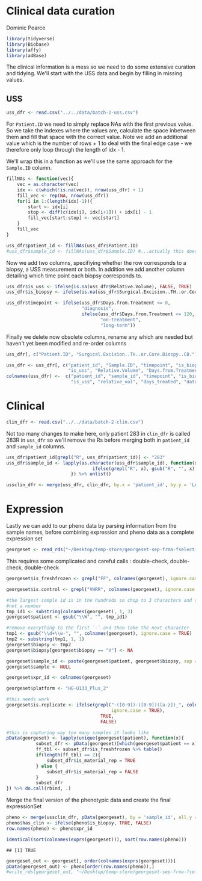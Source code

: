 Clinical data curation
================
Dominic Pearce

``` r
library(tidyverse)
library(Biobase)
library(affy)
library(a4Base)
```

The clinical information is a mess so we need to do some extensive curation and tidying. We'll start with the USS data and begin by filling in missing values.

USS
---

``` r
uss_dfr <- read.csv("../../data/batch-2-uss.csv")
```

For `Patient.ID` we need to simply replace NAs with the first previous value. So we take the indexes where the values are, calculate the space inbetween them and fill that space with the correct value. Note we add an additional value which is the number of rows + 1 to deal with the final edge case - we therefore only loop through the length of idx - 1.

We'll wrap this in a function as we'll use the same approach for the `Sample.ID` column.

``` r
fillNAs <- function(vec){
    vec = as.character(vec)
    idx <- c(which(!is.na(vec)), nrow(uss_dfr) + 1)
    fill_vec <- rep(NA, nrow(uss_dfr))
    for(i in 1:(length(idx)-1)){
        start <- idx[i]
        stop <- diff(c(idx[i], idx[i+1])) + idx[i] - 1
        fill_vec[start:stop] <- vec[start]
    }
    fill_vec
}

uss_dfr$patient_id <- fillNAs(uss_dfr$Patient.ID)
#uss_dfr$sample_id <- fillNAs(uss_dfr$Sample.ID) #...actually this doesn't make sense to do
```

Now we add two columns, specifiying whether the row corresponds to a biopsy, a USS measurement or both. In addition we add another column detailing which time point each biopsy corresponds to.

``` r
uss_dfr$is_uss <- ifelse(is.na(uss_dfr$Relative.Volume), FALSE, TRUE)
uss_dfr$is_biopsy <- ifelse(is.na(uss_dfr$Surgical.Excision..TH..or.Core.Biospy..CB.), FALSE, TRUE)

uss_dfr$timepoint <- ifelse(uss_dfr$Days.from.Treatment <= 0,
                            "diagnosis",
                            ifelse(uss_dfr$Days.from.Treatment <= 120,
                                   "on-treatment", 
                                   "long-term"))
```

Finally we delete now obsolete columns, rename any which are needed but haven't yet been modified and re-order columns

``` r
uss_dfr[, c("Patient.ID", "Surgical.Excision..TH..or.Core.Biospy..CB.")] <- NULL

uss_dfr <- uss_dfr[, c("patient_id", "Sample.ID", "timepoint", "is_biopsy", 
                       "is_uss", "Relative.Volume", "Days.from.Treatment", "Date")]
colnames(uss_dfr) <-  c("patient_id", "sample_id", "timepoint", "is_biopsy", 
                        "is_uss", "relative_vol", "days_treated", "date")
```

Clinical
========

``` r
clin_dfr <- read.csv("../../data/batch-2-clin.csv")
```

Not too many changes to make here, only patient 283 in `clin_dfr` is called 283R in `uss_dfr` so we'll remove the Rs before merging both in `patient_id` and `sample_id` columns.

``` r
uss_dfr$patient_id[grepl("R", uss_dfr$patient_id)] <- "283"
uss_dfr$sample_id <- lapply(as.character(uss_dfr$sample_id), function(x){
                                ifelse(grepl("R", x), gsub("R", "", x), x)
                        }) %>% unlist()

ussclin_dfr <- merge(uss_dfr, clin_dfr, by.x = 'patient_id', by.y = 'LA.Number', all = TRUE)
```

Expression
==========

Lastly we can add to our pheno data by parsing information from the sample names, before combining expression and pheno data as a complete expression set

``` r
georgeset <- read_rds("~/Desktop/temp-store/georgeset-sep-frma-fselect-loess.rds")
```

This requires some complicated and careful calls : double-check, double-check, double-check

``` r
georgeset$is_freshfrozen <- grepl("FF", colnames(georgeset), ignore.case = TRUE)

georgeset$is.control <- grepl("VHRR", colnames(georgeset), ignore.case = TRUE)

#the largest sample id is in the hundreds so chop to 3 characters and then remove anything that's 
#not a number
tmp_id1 <- substring(colnames(georgeset), 1, 3) 
georgeset$patient <- gsub("\\W", "", tmp_id1)

#remove everything to the first `-` and then take the next character
tmp1 <- gsub("\\d+\\w-", "", colnames(georgeset), ignore.case = TRUE)
tmp2 <- substring(tmp1, 1, 1)
georgeset$biopsy <- tmp2
georgeset$biopsy[georgeset$biopsy == "V"] <- NA

georgeset$sample_id <- paste(georgeset$patient, georgeset$biopsy, sep = '-')
georgeset$sample <- NULL

georgeset$xpr_id <- colnames(georgeset)

georgeset$platform <- "HG-U133_Plus_2"

#this needs work
georgeset$is.replicate <- ifelse(grepl("-([0-9])-([0-9])([a-z])_", colnames(georgeset),
                                       ignore.case = TRUE), 
                                   TRUE, 
                                   FALSE)

#this is capturing way too many samples it looks like
pData(georgeset) <- lapply(unique(georgeset$patient), function(x){
           subset_dfr <- pData(georgeset)[which(georgeset$patient == x),]
           ff_tbl <- subset_dfr$is_freshfrozen %>% table()    
           if(length(ff_tbl) == 2){
               subset_dfr$is_material_rep = TRUE
           } else {
               subset_dfr$is_material_rep = FALSE
           }
           subset_dfr
}) %>% do.call(rbind, .) 
```

Merge the final version of the phenotypic data and create the final expressionSet

``` r
pheno <- merge(ussclin_dfr, pData(georgeset), by = 'sample_id', all.y = TRUE)
pheno$has_clin <- ifelse(pheno$is_biopsy, TRUE, FALSE)
row.names(pheno) <- pheno$xpr_id

identical(sort(colnames(exprs(georgeset))), sort(row.names(pheno)))
```

    ## [1] TRUE

``` r
georgeset_out <- georgeset[, order(colnames(exprs(georgeset)))]
pData(georgeset_out) <- pheno[order(row.names(pheno)),]
#write_rds(georgeset_out, "~/Desktop/temp-store/georgeset-sep-frma-fselect-loess-clin.Rds")
```
